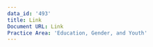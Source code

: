 ```yaml
---
data_id: '493'
title: Link
Document URL: Link
Practice Area: 'Education, Gender, and Youth'
---
```

